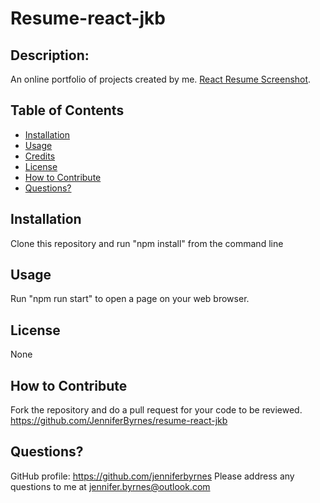 
# Resume-react-jkb


## Description:

An online portfolio of projects created by me.
[React Resume Screenshot](assets/cover/ScreenShot.png).

## Table of Contents

- [Installation](#installation)
- [Usage](#usage)
- [Credits](#credits)
- [License](#license)
- [How to Contribute](#How-to-Contribute)
- [Questions?](#Questions)

## Installation

Clone this repository and run "npm install" from the command line

## Usage

Run "npm run start" to open a page on your web browser.

## License

None

## How to Contribute

Fork the repository and do a pull request for your code to be reviewed.
https://github.com/JenniferByrnes/resume-react-jkb

## Questions?

GitHub profile: https://github.com/jenniferbyrnes
Please address any questions to me at jennifer.byrnes@outlook.com